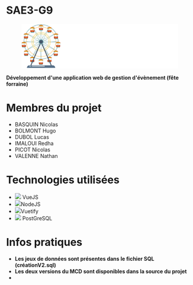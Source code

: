 # SAE3-G9
<p align="center">
  <img src="https://github.com/nvalenne-iut90/SAE3-G9/blob/main/client/src/assets/logo_banner.png">
</p>

**Développement d'une application web de gestion d'évènement (fête forraine)**

# Membres du projet
- BASQUIN Nicolas
- BOLMONT Hugo
- DUBOL Lucas
- IMALOUI Redha
- PICOT Nicolas
- VALENNE Nathan

# Technologies utilisées
- <img width=18px src="https://upload.wikimedia.org/wikipedia/commons/thumb/9/95/Vue.js_Logo_2.svg/1200px-Vue.js_Logo_2.svg.png"> VueJS 
- <img width=24px src="https://upload.wikimedia.org/wikipedia/commons/thumb/d/d9/Node.js_logo.svg/1200px-Node.js_logo.svg.png">NodeJS 
- <img width=18px src="https://camo.githubusercontent.com/be384df72ff1748336f5927f7116e79a37cbe1639a5b7db162be2d7afe350f87/68747470733a2f2f63646e2e767565746966796a732e636f6d2f696d616765732f6c6f676f732f6c6f676f2e737667">Vuetify 
- <img width=24px src="https://upload.wikimedia.org/wikipedia/commons/thumb/2/29/Postgresql_elephant.svg/640px-Postgresql_elephant.svg.png"> PostGreSQL 

# Infos pratiques
- **Les jeux de données sont présentes dans le fichier SQL (créationV2.sql)**
- **Les deux versions du MCD sont disponibles dans la source du projet**
- 
